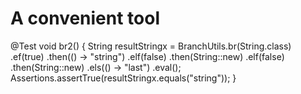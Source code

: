 # A convenient tool
 @Test
 void br2() {
     String resultStringx =
             BranchUtils.br(String.class)
                     .ef(true)
                     .then(() -> "string")
                     .elf(false)
                     .then(String::new)
                     .elf(false)
                     .then(String::new)
                     .els(() -> "last")
                     .eval();
     Assertions.assertTrue(resultStringx.equals("string"));
 }
